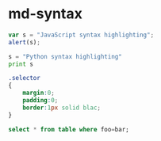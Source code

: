 # md-syntax

```javascript
var s = "JavaScript syntax highlighting";
alert(s);
```
 
```python
s = "Python syntax highlighting"
print s
```

```css
.selector
{
    margin:0;
    padding:0;
    border:1px solid blac;
}
```
```sql
select * from table where foo=bar;

```




